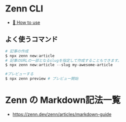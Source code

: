 # Zenn CLI

* [📘 How to use](https://zenn.dev/zenn/articles/zenn-cli-guide)

## よく使うコマンド
```powershell
# 記事の作成
$ npx zenn new:article
# 記事のURLの一部となるslugを指定して作成することもできます。
$ npx zenn new:article --slug my-awesome-article

#プレビューする
$ npx zenn preview # プレビュー開始
```
# Zenn の Markdown記法一覧
* https://zenn.dev/zenn/articles/markdown-guide
